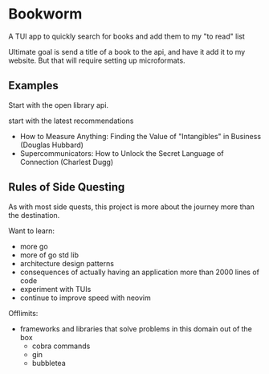 # Bookworm

A TUI app to quickly search for books and add them to my "to read" list

Ultimate goal is send a title of a book to the api, and have it add it to my website. But that will require setting up microformats.

## Examples

Start with the open library api.

start with the latest recommendations
- How to Measure Anything: Finding the Value of "Intangibles" in Business (Douglas  Hubbard)
- Supercommunicators: How to Unlock the Secret Language of Connection (Charlest Dugg)

## Rules of Side Questing 

As with most side quests, this project is more about the journey more than the destination.

Want to learn: 
- more go
- more of go std lib
- architecture design patterns
- consequences of actually having an application more than 2000 lines of code
- experiment with TUIs
- continue to improve speed with neovim

Offlimits:
- frameworks and libraries that solve problems in this domain out of the box
  - cobra commands
  - gin
  - bubbletea


